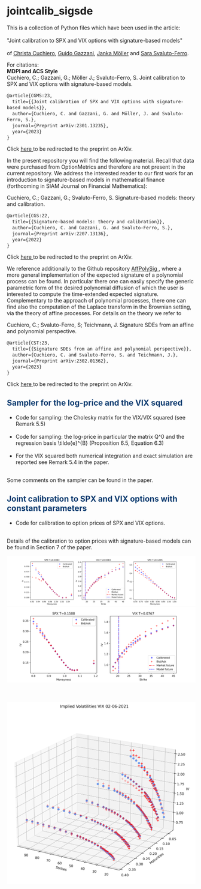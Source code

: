 # jointcalib_sigsde

This is a collection of Python files which have been used in the article:<br><br> 
"Joint calibration to SPX and VIX options with signature-based models" <br><br>
of <a href ="https://www.mat.univie.ac.at/~cuchiero/">Christa Cuchiero</a>, <a href ="https://homepage.univie.ac.at/guido.gazzani/">Guido Gazzani</a>,  <a href ="https://quarimafi.univie.ac.at/about-us/janka-moeller/">Janka Möller</a> and <a href ="https://sites.google.com/view/sarasvaluto-ferro">Sara Svaluto-Ferro</a>.


For citations:\
**MDPI and ACS Style**\
Cuchiero, C.; Gazzani, G.; Möller J.; Svaluto-Ferro, S. Joint calibration to SPX and VIX options with signature-based models.
```
@article{CGMS:23,
  title={{Joint calibration of SPX and VIX options with signature-based models}},
  author={Cuchiero, C. and Gazzani, G. and Möller, J. and Svaluto-Ferro, S.},
  journal={Preprint arXiv:2301.13235},
  year={2023}
}
```
Click <a href='https://arxiv.org/abs/2301.13235'> here </a> to be redirected to the preprint on ArXiv.
<br>

In the present repository you will find the following material. Recall that data were purchased from OptionMetrics and therefore are not present in the current repository. We address the interested reader to our first work for an introduction to signature-based models in mathematical finance (forthcoming in SIAM Journal on Financial Mathematics):

Cuchiero, C.; Gazzani, G.; Svaluto-Ferro, S. Signature-based models: theory and calibration.
```
@article{CGS:22,
  title={{Signature-based models: theory and calibration}},
  author={Cuchiero, C. and Gazzani, G. and Svaluto-Ferro, S.},
  journal={Preprint arXiv:2207.13136},
  year={2022}
}
```
Click <a href='https://arxiv.org/abs/2207.13136'> here </a> to be redirected to the preprint on ArXiv.

We reference additionally to the Github repository  <a href='https://github.com/sarasvaluto/AffPolySig'> AffPolySig </a>, where a more general implementation of the expected signature of a polynomial process can be found. In particular there one can easily specify the generic parametric form of the desired polynomial diffusion of which the user is interested to compute the time-extended expected signature. Complementary to the approach of polynomial processes, there one can find also the computation of the Laplace transform in the Brownian setting, via the theory of affine processes. For details on the theory we refer to 

Cuchiero, C.; Svaluto-Ferro, S; Teichmann, J.  Signature SDEs from an affine and polynomial perspective.
```
@article{CST:23,
  title={{Signature SDEs from an affine and polynomial perspective}},
  author={Cuchiero, C. and Svaluto-Ferro, S. and Teichmann, J.},
  journal={Preprint arXiv:2302.01362},
  year={2023}
}
```
Click <a href='https://arxiv.org/abs/2302.01362'> here </a> to be redirected to the preprint on ArXiv.



<div class="about">
                <h2 style="color:#06386D"><b>Sampler for the log-price and the VIX squared</b></h2>
  <ul>
<li>Code for sampling: the Cholesky matrix for the VIX/VIX squared (see Remark 5.5)</li><br>
<li>Code for sampling: the log-price in particular the matrix Q^0 and the regression basis \tilde{e}^{B} (Proposition 6.5, Equation 6.3)</li><br>
        <li>For the VIX squared both numerical integration and exact simulation are reported see Remark 5.4 in the paper. </li><br>
  </ul>
  </div>
  Some comments on the sampler can be found in the paper.
  
  <div class="about">
                <h2 style="color:#06386D"><b>Joint calibration to SPX and VIX options with constant parameters</b></h2>
  <ul>
<li>Code for calibration to option prices of SPX and VIX options.</li><br>
  </ul>
  </div>
  Details of the calibration to option prices with signature-based models can be found in Section 7 of the paper.
 
  
  
  
  ![joint0](joint_calibration_SPX[0,2]_VIX[0]_.png)
  ![joint1](joint_calibration_SPX[4]_VIX[1]_.png)
<br>
  <br>
    <br>
  
  ![VIX](vix_smiles_calibrated.png)
  <br>
<br>
  <br>
  <br>
    <br>
  <br>
